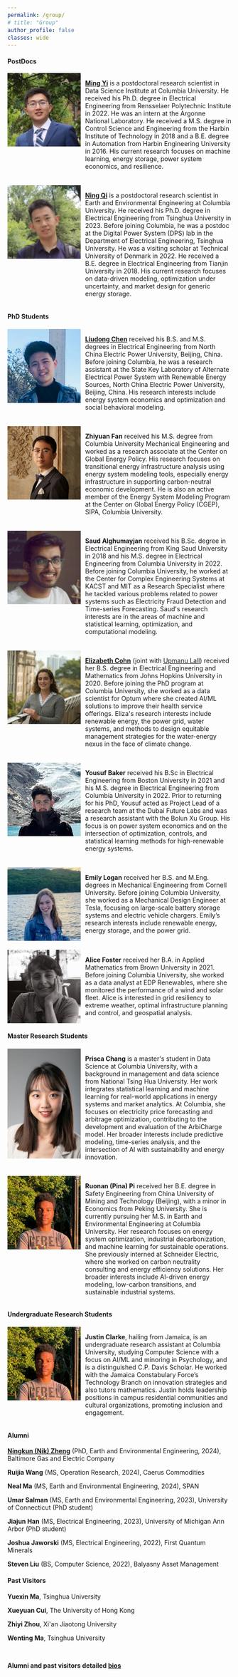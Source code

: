 ```yaml
---
permalink: /group/
# title: "Group"
author_profile: false
classes: wide
---
```


#### PostDocs

<div style="display: flex; align-items: flex-start;">
  <img style="margin-right: 10px;" src="/assets/images/ming.jpeg" width="165px">
  <p>
    <a href="https://yiminghit.github.io/"><strong>Ming Yi</strong></a> is a postdoctoral research scientist in Data Science Institute at Columbia University. He received his Ph.D. degree in Electrical Engineering from Rensselaer Polytechnic Institute in 2022. He was an intern at the Argonne National Laboratory. He received a M.S. degree in Control Science and Engineering from the Harbin Institute of Technology in 2018 and a B.E. degree in Automation from Harbin Engineering University in 2016. His current research focuses on machine learning, energy storage, power system economics, and resilience.
  </p>
</div>

<div style="display: flex; align-items: flex-start; margin-top: 20px;">
  <img style="margin-right: 10px;" src="/assets/images/ning.jpeg" width="165px">
  <p>
    <a href="https://thuqining.github.io/"><strong>Ning Qi</strong></a> is a postdoctoral research scientist in Earth and Environmental Engineering at Columbia University. He received his Ph.D. degree in Electrical Engineering from Tsinghua University in 2023. Before joining Columbia, he was a postdoc at the Digital Power System (DPS) lab in the Department of Electrical Engineering, Tsinghua University. He was a visiting scholar at Technical University of Denmark in 2022. He received a B.E. degree in Electrical Engineering from Tianjin University in 2018. His current research focuses on data-driven modeling, optimization under uncertainty, and market design for generic energy storage.
  </p>
</div>

#### PhD Students

<div style="display: flex; align-items: flex-start; margin-top: 20px;">
  <img style="margin-right: 10px;" src="/assets/images/liudong.png" width="165px">
  <p>
    <a href="https://liudong-chen.github.io/"><strong>Liudong Chen</strong></a> received his B.S. and M.S. degrees in Electrical Engineering from North China Electric Power University, Beijing, China. Before joining Columbia, he was a research assistant at the State Key Laboratory of Alternate Electrical Power System with Renewable Energy Sources, North China Electric Power University, Beijing, China. His research interests include energy system economics and optimization and social behavioral modeling.
  </p>
</div>

<div style="display: flex; align-items: flex-start; margin-top: 20px;">
  <img style="margin-right: 10px;" src="/assets/images/fan.jpeg" width="165px">
  <p>
    <strong>Zhiyuan Fan</strong> received his M.S. degree from Columbia University Mechanical Engineering and worked as a research associate at the Center on Global Energy Policy. His research focuses on transitional energy infrastructure analysis using energy system modeling tools, especially energy infrastructure in supporting carbon-neutral economic development. He is also an active member of the Energy System Modeling Program at the Center on Global Energy Policy (CGEP), SIPA, Columbia University.
  </p>
</div>

<div style="display: flex; align-items: flex-start; margin-top: 20px;">
  <img style="margin-right: 10px;" src="/assets/images/saud.jpeg" width="165px">
  <p>
    <strong>Saud Alghumayjan</strong> received his B.Sc. degree in Electrical Engineering from King Saud University in 2018 and his M.S. degree in Electrical Engineering from Columbia University in 2022. Before joining Columbia University, he worked at the Center for Complex Engineering Systems at KACST and MIT as a Research Specialist where he tackled various problems related to power systems such as Electricity Fraud Detection and Time-series Forecasting. Saud's research interests are in the areas of machine and statistical learning, optimization, and computational modeling.
  </p>
</div>

<div style="display: flex; align-items: flex-start; margin-top: 20px;">
  <img style="margin-right: 10px;" src="/assets/images/cohn.jpg" width="165px">
  <p>
    <a href="https://github.com/ecohn44"><strong>Elizabeth Cohn</strong></a> (joint with <a href="http://www.columbia.edu/~ula2/">Upmanu Lall</a>) received her B.S. degree in Electrical Engineering and Mathematics from Johns Hopkins University in 2020. Before joining the PhD program at Columbia University, she worked as a data scientist for Optum where she created AI/ML solutions to improve their health service offerings. Eliza's research interests include renewable energy, the power grid, water systems, and methods to design equitable management strategies for the water-energy nexus in the face of climate change.
  </p>
</div>

<div style="display: flex; align-items: flex-start; margin-top: 20px;">
  <img style="margin-right: 10px;" src="/assets/images/yousuf.jpeg" width="165px">
  <p>
    <strong>Yousuf Baker</strong> received his B.Sc in Electrical Engineering from Boston University in 2021 and his M.S. degree in Electrical Engineering from Columbia University in 2022. Prior to returning for his PhD, Yousuf acted as Project Lead of a research team at the Dubai Future Labs and was a research assistant with the Bolun Xu Group. His focus is on power system economics and on the intersection of optimization, controls, and statistical learning methods for high-renewable energy systems.
  </p>
</div>

<div style="display: flex; align-items: flex-start; margin-top: 20px;">
  <img style="margin-right: 10px;" src="/assets/images/emily.jpeg" width="165px">
  <p>
    <strong>Emily Logan</strong> received her B.S. and M.Eng. degrees in Mechanical Engineering from Cornell University. Before joining Columbia University, she worked as a Mechanical Design Engineer at Tesla, focusing on large-scale battery storage systems and electric vehicle chargers. Emily’s research interests include renewable energy, energy storage, and the power grid.
  </p>
</div>

<div style="display: flex; align-items: flex-start; margin-top: 20px;">
  <img style="margin-right: 10px;" src="/assets/images/alice.jpg" width="165px">
  <p>
    <strong>Alice Foster</strong> received her B.A. in Applied Mathematics from Brown University in 2021. Before joining Columbia University, she worked as a data analyst at EDP Renewables, where she monitored the performance of a wind and solar fleet. Alice is interested in grid resiliency to extreme weather, optimal infrastructure planning and control, and geospatial analysis.
  </p>
</div>

#### Master Research Students

<div style="display: flex; align-items: flex-start; margin-top: 20px;">
  <img style="margin-right: 10px;" src="/assets/images/prisca.jpg" width="165px">
  <p>
    <strong>Prisca Chang</strong> is a master's student in Data Science at Columbia University, with a background in management and data science from National Tsing Hua University. Her work integrates statistical learning and machine learning for real-world applications in energy systems and market analytics. At Columbia, she focuses on electricity price forecasting and arbitrage optimization, contributing to the development and evaluation of the ArbiCharge model. Her broader interests include predictive modeling, time-series analysis, and the intersection of AI with sustainability and energy innovation.
  </p>
</div>

<div style="display: flex; align-items: flex-start; margin-top: 20px;">
  <img style="margin-right: 10px;" src="/assets/images/justin.png" width="165px">
  <p>
    <strong>Ruonan (Pina) Pi</strong> received her B.E. degree in Safety Engineering from China University of Mining and Technology (Beijing), with a minor in Economics from Peking University. She is currently pursuing her M.S. in Earth and Environmental Engineering at Columbia University. Her research focuses on energy system optimization, industrial decarbonization, and machine learning for sustainable operations. She previously interned at Schneider Electric, where she worked on carbon neutrality consulting and energy efficiency solutions. Her broader interests include AI-driven energy modeling, low-carbon transitions, and sustainable industrial systems.
  </p>
</div>



#### Undergraduate Research Students

<div style="display: flex; align-items: flex-start; margin-top: 20px;">
  <img style="margin-right: 10px;" src="/assets/images/justin.png" width="165px">
  <p>
    <strong>Justin Clarke</strong>, hailing from Jamaica, is an undergraduate research assistant at Columbia University, studying Computer Science with a focus on AI/ML and minoring in Psychology, and is a distinguished C.P. Davis Scholar. He worked with the Jamaica Constabulary Force’s Technology Branch on innovation strategies and also tutors mathematics. Justin holds leadership positions in campus residential communities and cultural organizations, promoting inclusion and engagement.
  </p>
</div>

<!-- #### Visitors

<div style="display: flex; align-items: flex-start; margin-top: 20px;">
  <img style="margin-right: 10px;" src="/assets/images/yuxin.jpg" width="165px">
  <p>
    <strong>Yuxin Ma</strong> is a visiting student in Earth and Environmental Engineering at Columbia University. She received her B.S. degree in Electrical Engineering from Tsinghua University in 2021, where she is now pursuing her Ph.D. degree. Her research interests include optimal frequency control of power systems and optimal operation of energy storage systems.
  </p>
</div> -->



#### Alumni

[**Ningkun (Nik) Zheng**](https://ningkunzheng.github.io/) (PhD, Earth and Environmental Engineering, 2024), Baltimore Gas and Electric Company

**Ruijia Wang** (MS, Operation Research, 2024), Caerus Commodities

**Neal Ma** (MS, Earth and Environmental Engineering, 2024), SPAN

**Umar Salman** (MS, Earth and Environmental Engineering, 2023), University of Connecticut (PhD student)

**Jiajun Han** (MS, Electrical Engineering, 2023), University of Michigan Ann Arbor (PhD student)

**Joshua Jaworski** (MS, Electrical Engineering, 2022), First Quantum Minerals

**Steven Liu** (BS, Computer Science, 2022), Balyasny Asset Management


#### Past Visitors
**Yuexin Ma**, Tsinghua University

**Xueyuan Cui**, The University of Hong Kong

**Zhiyi Zhou**, Xi'an Jiaotong University

**Wenting Ma**, Tsinghua University

<br />

**Alumni and past visitors detailed [bios](https://bolunxu.github.io/alumni/)**
